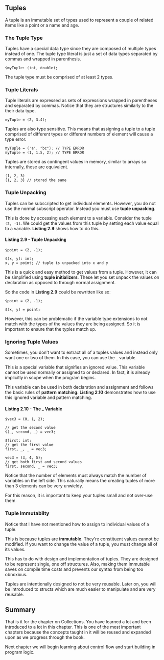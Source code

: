 ## Tuples

A tuple is an immutable set of types used to represent a couple of
related items like a point or a name and age.

### The Tuple Type

Tuples have a special data type since they are composed of multiple types
instead of one.  The tuple type literal is just a set of data types
separated by commas and wrapped in parenthesis.

    $myTuple: (int, double);

The tuple type must be comprised of at least 2 types.

### Tuple Literals

Tuple literals are expressed as sets of expressions wrapped in 
parentheses and separated by commas.  Notice that they
are structures similarly to the their data type.

    myTuple = (2, 3.4);

Tuples are also type sensitive. This means that assigning
a tuple to a tuple comprised of different types
or different numbers of element will cause a type error.

    myTuple = ('a', "bc"); // TYPE ERROR
    myTuple = (1, 1.5, 2); // TYPE ERROR

Tuples are stored as contingent values in memory,
similar to arrays so internally, these are
equivalent.

    (1, 2, 3)
    {1, 2, 3} // stored the same

### Tuple Unpacking

Tuples can be subscripted to get individual elements.
However, you do not use the normal subscript
operator. Instead you must use **tuple unpacking**.

This is done by accessing each element to a variable.
Consider the tuple `(2, -1)`. We could get the values
from this tuple by setting each value equal to
a variable.  **Listing 2.9** shows how to do this.

#### Listing 2.9 - Tuple Unpacking

    $point = (2, -1);

    $(x, y): int;
    x, y = point; // tuple is unpacked into x and y

This is a quick and easy method to get values from
a tuple. However, it can be simplified using
**tuple initializers**. These let you set
unpack the values on declaration as opposed
to through normal assignment.

So the code in **Listing 2.9** could be
rewritten like so:

    $point = (2, -1);

    $(x, y) = point;

However, this can be problematic if the
variable type extensions to not
match with the types of the values
they are being assigned. So it is important to ensure
that the typles match up.

### Ignoring Tuple Values

Sometimes, you don't want to extract all of a
tuples values and instead only want one or two
of them.  In this case, you can use the
`_` variable.

This is a special variable that signifies an
ignored value. This variable cannot be used normally or
assigned to or declared. In fact, it is already implicitly in
scope when the program begins.

This variable can be used in both declaration and
assignment and follows the basic rules of
**pattern matching**. **Listing 2.10** demonstrates
how to use this ignored variable and pattern matching.

#### Listing 2.10 - The _ Variable

    $vec3 = (0, 1, 2);

    // get the second value
    $(_, second, _) = vec3;

    $first: int;
    // get the first value
    first, _, _ = vec3;

    vec3 = (3, 4, 5);
    // get both first and second values
    first, second, _ = vec3;

Notice that the number of elements must always match the
number of variables on the left side.  This naturally
means the creating tuples of more than 3 elements can
be very unwieldy.  

For this reason, it is important to
keep your tuples small and not over-use them.

### Tuple Immutabilty

Notice that I have not mentioned how to assign
to individual values of a tuple.

This is because tuples are **immutable**.
They're constituent values cannot be
modified.  If you want to change the value
of a tuple, you must change all of
its values.

This has to do with design and implementation of tuples.
They are designed to be represent single, one off structures.
Also, making them immutable saves on compile time costs and
prevents our syntax from being too obnoxious.

Tuples are intentionally designed to not be very reusable.
Later on, you will be introduced to structs which are
much easier to manipulate and are very reusable.

## Summary

That is it for the chapter on Collections.  You have learned a
lot and been introduced to a lot in this chapter.  This is
one of the most important chapters because the concepts taught in it
will be reused and expanded upon as we progress through the book.

Next chapter we will begin learning about control flow and start building
in program logic.